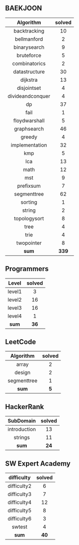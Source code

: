## BAEKJOON
|    Algorithm    | solved |
| :-------------: | :----: |
|backtracking|10|
|bellmanford|2|
|binarysearch|9|
|bruteforce|5|
|combinatorics|2|
|datastructure|30|
|dijkstra|13|
|disjointset|4|
|divideandconquer|4|
|dp|37|
|fail|1|
|floydwarshall|5|
|graphsearch|46|
|greedy|4|
|implementation|32|
|kmp|5|
|lca|13|
|math|12|
|mst|9|
|prefixsum|7|
|segmenttree|62|
|sorting|1|
|string|2|
|topologysort|8|
|tree|4|
|trie|4|
|twopointer|8|
| **sum** | **339**|

## Programmers
|    Level    | solved |
| :-------------: | :----: |
|level1|3|
|level2|16|
|level3|16|
|level4|1|
| **sum** | **36**|

## LeetCode
|    Algorithm    | solved |
| :-------------: | :----: |
|array|2|
|design|2|
|segmenttree|1|
| **sum** | **5**|

## HackerRank
|    SubDomain    | solved |
| :-------------: | :----: |
|introduction|13|
|strings|11|
| **sum** | **24**|

## SW Expert Academy
|    difficulty    | solved |
| :-------------: | :----: |
|difficulty2|6|
|difficulty3|7|
|difficulty4|12|
|difficulty5|8|
|difficulty6|3|
|swtest|4|
| **sum** | **40**|

